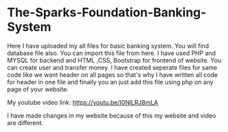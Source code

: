 # The-Sparks-Foundation-Banking-System


Here I have uploaded my all files for basic banking system. You will find database file also. You can import this file from here. I have used PHP and MYSQL for backend and HTML ,CSS, Bootstrap for frontend of website. You can create user and transfer money. I have created seperate files for same code like we want header on all pages so that's why I have written all code for header in one file and finally you an just add this file using php on any page of your website.

My youtube video link:
https://youtu.be/I0NlLRJ8mLA

I have made changes in my website because of this my website and video are different. 
